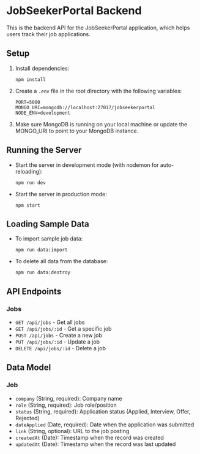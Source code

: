 # JobSeekerPortal Backend

This is the backend API for the JobSeekerPortal application, which helps users track their job applications.

## Setup

1. Install dependencies:
   ```
   npm install
   ```

2. Create a `.env` file in the root directory with the following variables:
   ```
   PORT=5000
   MONGO_URI=mongodb://localhost:27017/jobseekerportal
   NODE_ENV=development
   ```

3. Make sure MongoDB is running on your local machine or update the MONGO_URI to point to your MongoDB instance.

## Running the Server

- Start the server in development mode (with nodemon for auto-reloading):
  ```
  npm run dev
  ```

- Start the server in production mode:
  ```
  npm start
  ```

## Loading Sample Data

- To import sample job data:
  ```
  npm run data:import
  ```

- To delete all data from the database:
  ```
  npm run data:destroy
  ```

## API Endpoints

### Jobs

- `GET /api/jobs` - Get all jobs
- `GET /api/jobs/:id` - Get a specific job
- `POST /api/jobs` - Create a new job
- `PUT /api/jobs/:id` - Update a job
- `DELETE /api/jobs/:id` - Delete a job

## Data Model

### Job

- `company` (String, required): Company name
- `role` (String, required): Job role/position
- `status` (String, required): Application status (Applied, Interview, Offer, Rejected)
- `dateApplied` (Date, required): Date when the application was submitted
- `link` (String, optional): URL to the job posting
- `createdAt` (Date): Timestamp when the record was created
- `updatedAt` (Date): Timestamp when the record was last updated
